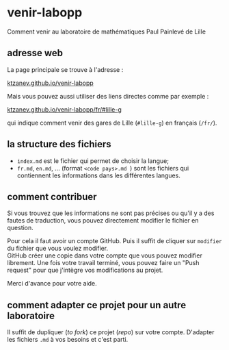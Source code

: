 # venir-labopp

Comment venir au laboratoire de mathématiques Paul Painlevé de Lille

## adresse web

La page principale se trouve à l'adresse :

[ktzanev.github.io/venir-labopp](https://ktzanev.github.io/venir-labopp/)

Mais vous pouvez aussi utiliser des liens directes comme par exemple :

[ktzanev.github.io/venir-labopp/fr/#lille-g](https://ktzanev.github.io/venir-labopp/fr/#lille-g)

qui indique comment venir des gares de Lille (`#lille-g`) en français (`/fr/`).

## la structure des fichiers

- `index.md` est le fichier qui permet de choisir la langue;
- `fr.md`, `en.md`, ... (format `<code pays>.md `) sont les fichiers qui contiennent les informations dans les différentes langues. 

## comment contribuer

Si vous trouvez que les informations ne sont pas précises ou qu'il y a des fautes de traduction, vous pouvez directement modifier le fichier en question.

Pour cela il faut avoir un compte GitHub. 
Puis il suffit de cliquer sur `modifier` du fichier que vous voulez modifier.  
GitHub créer une copie dans votre compte que vous pouvez modifier librement. 
Une fois votre travail terminé, vous pouvez faire un "Push request" pour que j'intègre vos modifications au projet.

Merci d'avance pour votre aide.

## comment adapter ce projet pour un autre laboratoire

Il suffit de dupliquer (_to fork_) ce projet (_repo_) sur votre compte. D'adapter les fichiers `.md` à vos besoins et c'est parti. 
